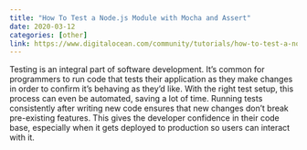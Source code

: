 ```yaml
---
title: "How To Test a Node.js Module with Mocha and Assert"
date: 2020-03-12
categories: [other]
link: https://www.digitalocean.com/community/tutorials/how-to-test-a-node-js-module-with-mocha-and-assert
---
```


Testing is an integral part of software development. It’s common for programmers to run code that tests their application as they make changes in order to confirm it’s behaving as they’d like. With the right test setup, this process can even be automated, saving a lot of time. Running tests consistently after writing new code ensures that new changes don’t break pre-existing features. This gives the developer confidence in their code base, especially when it gets deployed to production so users can interact with it.
